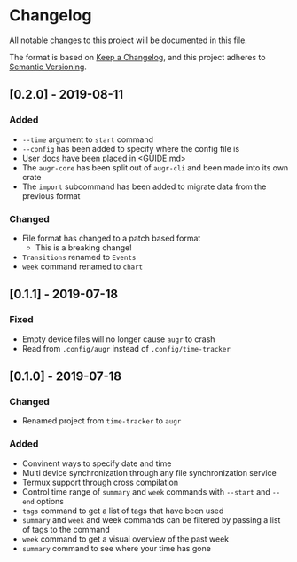 # Changelog
All notable changes to this project will be documented in this file.

The format is based on [Keep a Changelog](https://keepachangelog.com/en/1.0.0/),
and this project adheres to [Semantic Versioning](https://semver.org/spec/v2.0.0.html).

## [0.2.0] - 2019-08-11
### Added
- `--time` argument to `start` command
- `--config` has been added to specify where the config file is
- User docs have been placed in <GUIDE.md>
- The `augr-core` has been split out of `augr-cli` and been made into its own
  crate
- The `import` subcommand has been added to migrate data from the previous
  format

### Changed
- File format has changed to a patch based format
    - This is a breaking change!
- `Transitions` renamed to `Events`
- `week` command renamed to `chart`

## [0.1.1] - 2019-07-18
### Fixed
- Empty device files will no longer cause `augr` to crash
- Read from `.config/augr` instead of `.config/time-tracker`

## [0.1.0] - 2019-07-18
### Changed
- Renamed project from `time-tracker` to `augr`

### Added
- Convinent ways to specify date and time
- Multi device synchronization through any file synchronization service
- Termux support through cross compilation
- Control time range of `summary` and `week` commands with `--start` and `--end`
  options
- `tags` command to get a list of tags that have been used
- `summary` and `week` and week commands can be filtered by passing a list of
  tags to the command
- `week` command to get a visual overview of the past week
- `summary` command to see where your time has gone
